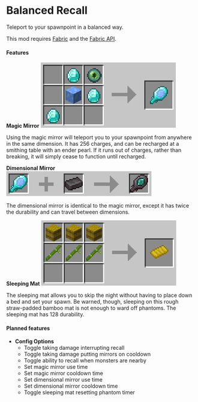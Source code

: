 # Balanced Recall

Teleport to your spawnpoint in a balanced way.

This mod requires [Fabric](https://fabricmc.net/) and the [Fabric API](https://www.curseforge.com/minecraft/mc-mods/fabric-api).

#### Features

**Magic Mirror**
![](https://github.com/AlurienFlame/Balanced-Recall/blob/dev-readme/images/magic_mirror_crafting.png)

Using the magic mirror will teleport you to your spawnpoint from anywhere in the same dimension. It has 256 charges, and can be recharged at a smithing table with an ender pearl. If it runs out of charges, rather than breaking, it will simply cease to function until recharged.


**Dimensional Mirror**
![](https://github.com/AlurienFlame/Balanced-Recall/blob/dev-readme/images/dimensional_mirror_crafting.png)

The dimensional mirror is identical to the magic mirror, except it has twice the durability and can travel between dimensions.


**Sleeping Mat**
![](https://github.com/AlurienFlame/Balanced-Recall/blob/dev-readme/images/sleeping_mat_crafting.png)

The sleeping mat allows you to skip the night without having to place down a bed and set your spawn. Be warned, though, sleeping on this rough straw-padded bamboo mat is not enough to ward off phantoms. The sleeping mat has 128 durability.

#### Planned features

- **Config Options**
	- Toggle taking damage interrupting recall
	- Toggle taking damage putting mirrors on cooldown
	- Toggle ability to recall when monsters are nearby
    - Set magic mirror use time
    - Set magic mirror cooldown time
    - Set dimensional mirror use time
    - Set dimensional mirror cooldown time
    - Toggle sleeping mat resetting phantom timer
    
